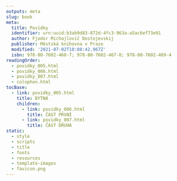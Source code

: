 ```yaml
---
outputs: meta
slug: book
meta:
  title: Povídky
  identifier: urn:uuid:b3ab9d83-872d-4fc3-963a-a5ac6ef73e91
  author: Fjodor Michajlovič Dostojevskij
  publisher: Městská knihovna v Praze
  modified: '2021-07-02T10:08:42.967Z'
  isbn: 978-80-7602-468-7; 978-80-7602-467-0; 978-80-7602-469-4
readingOrder:
  - povidky_005.html
  - povidky_006.html
  - povidky_007.html
  - colophon.html
tocBase:
  - link: povidky_005.html
    title: BYTNÁ
    children:
      - link: povidky_006.html
        title: ČÁST PRVNÍ
      - link: povidky_007.html
        title: ČÁST DRUHÁ
static:
  - style
  - scripts
  - title
  - fonts
  - resources
  - template-images
  - favicon.png
---
```

